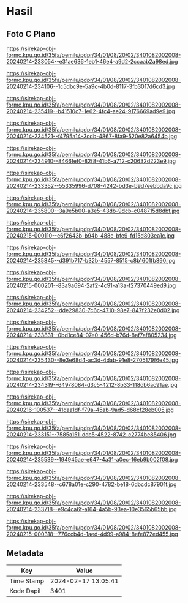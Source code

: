 # Hasil

## Foto C Plano

https://sirekap-obj-formc.kpu.go.id/35fa/pemilu/pdpr/34/01/08/20/02/3401082002008-20240214-233054--e31ae636-1eb1-46e4-a9d2-2ccaab2a98ed.jpg

https://sirekap-obj-formc.kpu.go.id/35fa/pemilu/pdpr/34/01/08/20/02/3401082002008-20240214-234106--1c5dbc9e-5a9c-4b0d-8117-3fb3017d6cd3.jpg

https://sirekap-obj-formc.kpu.go.id/35fa/pemilu/pdpr/34/01/08/20/02/3401082002008-20240214-235419--b41510c7-1e62-4fc4-ae24-9176669ad9e9.jpg

https://sirekap-obj-formc.kpu.go.id/35fa/pemilu/pdpr/34/01/08/20/02/3401082002008-20240214-234521--f4795a14-3cdb-4867-8fa9-520e82a6454b.jpg

https://sirekap-obj-formc.kpu.go.id/35fa/pemilu/pdpr/34/01/08/20/02/3401082002008-20240214-234910--8466fef0-82f8-41b6-a712-c20632d223e9.jpg

https://sirekap-obj-formc.kpu.go.id/35fa/pemilu/pdpr/34/01/08/20/02/3401082002008-20240214-233352--55335996-d708-4242-bd3e-b9d7eebbda9c.jpg

https://sirekap-obj-formc.kpu.go.id/35fa/pemilu/pdpr/34/01/08/20/02/3401082002008-20240214-235800--3a9e5b00-a3e5-43db-9dcb-c048715d8dbf.jpg

https://sirekap-obj-formc.kpu.go.id/35fa/pemilu/pdpr/34/01/08/20/02/3401082002008-20240215-000110--e6f2643b-b94b-488e-bfe9-fd15d803ea1c.jpg

https://sirekap-obj-formc.kpu.go.id/35fa/pemilu/pdpr/34/01/08/20/02/3401082002008-20240214-235845--d391b717-b32b-4557-8515-c8b1601fb890.jpg

https://sirekap-obj-formc.kpu.go.id/35fa/pemilu/pdpr/34/01/08/20/02/3401082002008-20240215-000201--83a9a694-2af2-4c91-a13a-f27370449ed9.jpg

https://sirekap-obj-formc.kpu.go.id/35fa/pemilu/pdpr/34/01/08/20/02/3401082002008-20240214-234252--dde29830-7c6c-4710-98e7-847f232e0d02.jpg

https://sirekap-obj-formc.kpu.go.id/35fa/pemilu/pdpr/34/01/08/20/02/3401082002008-20240214-233831--0bd1ce84-07e0-456d-b76d-8af7af805234.jpg

https://sirekap-obj-formc.kpu.go.id/35fa/pemilu/pdpr/34/01/08/20/02/3401082002008-20240214-235430--8e3e68d4-ac3d-4dab-91e8-2705179f6e45.jpg

https://sirekap-obj-formc.kpu.go.id/35fa/pemilu/pdpr/34/01/08/20/02/3401082002008-20240214-234319--64978084-d3c5-4212-8b33-118db6ac91ae.jpg

https://sirekap-obj-formc.kpu.go.id/35fa/pemilu/pdpr/34/01/08/20/02/3401082002008-20240216-100537--41daa1df-f79a-45ab-9ad5-d68cf28eb005.jpg

https://sirekap-obj-formc.kpu.go.id/35fa/pemilu/pdpr/34/01/08/20/02/3401082002008-20240214-233151--7585a151-ddc5-4522-8742-c2774be85406.jpg

https://sirekap-obj-formc.kpu.go.id/35fa/pemilu/pdpr/34/01/08/20/02/3401082002008-20240214-235539--194945ae-e647-4a31-a0ec-16eb9b002f08.jpg

https://sirekap-obj-formc.kpu.go.id/35fa/pemilu/pdpr/34/01/08/20/02/3401082002008-20240214-233548--c678a01e-c290-4782-be18-6dbcdc87901f.jpg

https://sirekap-obj-formc.kpu.go.id/35fa/pemilu/pdpr/34/01/08/20/02/3401082002008-20240214-233718--e9c4ca6f-a164-4a5b-93ea-10e3565b65bb.jpg

https://sirekap-obj-formc.kpu.go.id/35fa/pemilu/pdpr/34/01/08/20/02/3401082002008-20240215-000318--776ccb4d-1aed-4d99-a984-8efe872ed455.jpg


## Metadata

| Key        | Value               |
| ---------- | ------------------- |
| Time Stamp | 2024-02-17 13:05:41 |
| Kode Dapil | 3401                |



